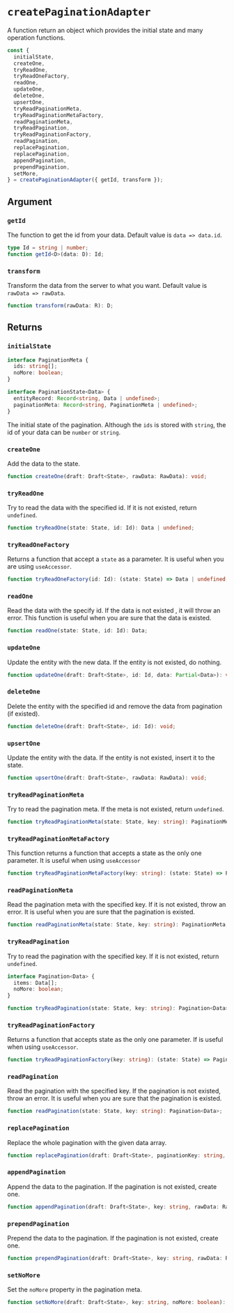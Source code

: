 # `createPaginationAdapter`

A function return an object which provides the initial state and many operation functions.

```ts
const {
  initialState,
  createOne,
  tryReadOne,
  tryReadOneFactory,
  readOne,
  updateOne,
  deleteOne,
  upsertOne,
  tryReadPaginationMeta,
  tryReadPaginationMetaFactory,
  readPaginationMeta,
  tryReadPagination,
  tryReadPaginationFactory,
  readPagination,
  replacePagination,
  replacePagination,
  appendPagination,
  prependPagination,
  setMore,
} = createPaginationAdapter({ getId, transform });
```

## Argument

### `getId`

The function to get the id from your data. Default value is `data => data.id`.

```ts
type Id = string | number;
function getId<D>(data: D): Id;
```

### `transform`

Transform the data from the server to what you want. Default value is `rawData => rawData`.

```ts
function transform(rawData: R): D;
```

## Returns

### `initialState`

```typescript
interface PaginationMeta {
  ids: string[];
  noMore: boolean;
}

interface PaginationState<Data> {
  entityRecord: Record<string, Data | undefined>;
  paginationMeta: Record<string, PaginationMeta | undefined>;
}
```

The initial state of the pagination. Although the `ids` is stored with `string`, the id of your data can be `number` or `string`.

### `createOne`

Add the data to the state.

```ts
function createOne(draft: Draft<State>, rawData: RawData): void;
```

### `tryReadOne`

Try to read the data with the specified id. If it is not existed, return `undefined`.

```ts
function tryReadOne(state: State, id: Id): Data | undefined;
```

### `tryReadOneFactory`

Returns a function that accept a `state` as a parameter. It is useful when you are using `useAccessor`.

```ts
function tryReadOneFactory(id: Id): (state: State) => Data | undefined;
```

### `readOne`

Read the data with the specify id. If the data is not existed , it will throw an error. This function is useful when you are sure that the data is existed.

```ts
function readOne(state: State, id: Id): Data;
```

### `updateOne`

Update the entity with the new data. If the entity is not existed, do nothing.

```ts
function updateOne(draft: Draft<State>, id: Id, data: Partial<Data>): void;
```

### `deleteOne`

Delete the entity with the specified id and remove the data from pagination (if existed).

```ts
function deleteOne(draft: Draft<State>, id: Id): void;
```

### `upsertOne`

Update the entity with the data. If the entity is not existed, insert it to the state.

```ts
function upsertOne(draft: Draft<State>, rawData: RawData): void;
```

### `tryReadPaginationMeta`

Try to read the pagination meta. If the meta is not existed, return `undefined`.

```ts
function tryReadPaginationMeta(state: State, key: string): PaginationMeta | undefined;
```

### `tryReadPaginationMetaFactory`

This function returns a function that accepts a state as the only one parameter. It is useful when using `useAccessor`

```ts
function tryReadPaginationMetaFactory(key: string): (state: State) => PaginationMeta | undefined;
```

### `readPaginationMeta`

Read the pagination meta with the specified key. If it is not existed, throw an error. It is useful when you are sure that the pagination is existed.

```ts
function readPaginationMeta(state: State, key: string): PaginationMeta;
```

### `tryReadPagination`

Try to read the pagination with the specified key. If it is not existed, return `undefined`.

```ts
interface Pagination<Data> {
  items: Data[];
  noMore: boolean;
}

function tryReadPagination(state: State, key: string): Pagination<Data> | undefined;
```

### `tryReadPaginationFactory`

Returns a function that accepts state as the only one parameter. If is useful when using `useAccessor`.

```ts
function tryReadPaginationFactory(key: string): (state: State) => Pagination<Data> | undefined;
```

### `readPagination`

Read the pagination with the specified key. If the pagination is not existed, throw an error. It is useful when you are sure that the pagination is existed.

```ts
function readPagination(state: State, key: string): Pagination<Data>;
```

### `replacePagination`

Replace the whole pagination with the given data array.

```ts
function replacePagination(draft: Draft<State>, paginationKey: string, rawData: RawData[]): void;
```

### `appendPagination`

Append the data to the pagination. If the pagination is not existed, create one.

```ts
function appendPagination(draft: Draft<State>, key: string, rawData: RawData[]): void;
```

### `prependPagination`

Prepend the data to the pagination. If the pagination is not existed, create one.

```ts
function prependPagination(draft: Draft<State>, key: string, rawData: RawData[]): void;
```

### `setNoMore`

Set the `noMore` property in the pagination meta.

```ts
function setNoMore(draft: Draft<State>, key: string, noMore: boolean): void;
```
